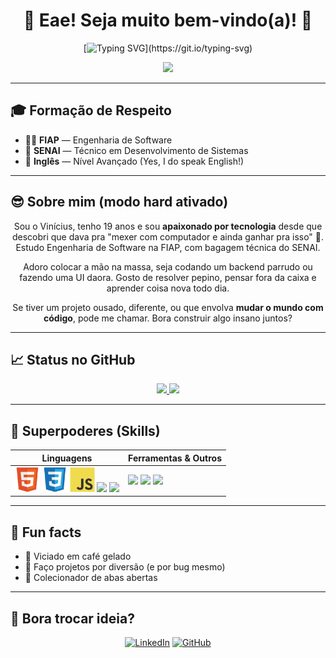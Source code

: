 

<div align="center">

# 🎉 Eae! Seja muito bem-vindo(a)! 🚀

[![Typing SVG](https://readme-typing-svg.demolab.com?font=Fira+Code\&size=20\&pause=1000\&color=00F5FF\&center=true\&vCenter=true\&width=700\&lines=console.log\(%22Vin%C3%ADcius+Monteiro+na+%C3%A1rea!%22\);Sou+desenvolvedor+full+stack+em+constru%C3%A7%C3%A3o...;Viciado+em+c%C3%B3digo+e+caf%C3%A9!)](https://git.io/typing-svg)

<img src="https://media.giphy.com/media/qgQUggAC3Pfv687qPC/giphy.gif" width="300"/>

</div>

---

## 🎓 Formação de Respeito

* 👨‍💻 **FIAP** — Engenharia de Software
* 🔧 **SENAI** — Técnico em Desenvolvimento de Sistemas
* 💬 **Inglês** — Nível Avançado (Yes, I do speak English!)

---

## 😎 Sobre mim (modo hard ativado)

<div align="center">

Sou o Vinícius, tenho 19 anos e sou **apaixonado por tecnologia** desde que descobri que dava pra "mexer com computador e ainda ganhar pra isso" 💸. Estudo Engenharia de Software na FIAP, com bagagem técnica do SENAI.

Adoro colocar a mão na massa, seja codando um backend parrudo ou fazendo uma UI daora. Gosto de resolver pepino, pensar fora da caixa e aprender coisa nova todo dia.

Se tiver um projeto ousado, diferente, ou que envolva **mudar o mundo com código**, pode me chamar. Bora construir algo insano juntos?

</div>

---

## 📈 Status no GitHub

<div align="center">
  <a href="https://github.com/Monteiro77">
  <img height="180em" src="https://github-readme-stats.vercel.app/api?username=Monteiro77&show_icons=true&theme=radical&count_private=true" />
  <img height="180em" src="https://github-readme-stats.vercel.app/api/top-langs/?username=Monteiro77&layout=compact&theme=radical" />
</a>
</div>

---

## 🧠 Superpoderes (Skills)

<div align="center">

| Linguagens                                                                                                                                                                                                                                                                                                                                                                                                                                                                                                                                                                  | Ferramentas & Outros                                                                                                                                                                                                                                                                                                   |
| --------------------------------------------------------------------------------------------------------------------------------------------------------------------------------------------------------------------------------------------------------------------------------------------------------------------------------------------------------------------------------------------------------------------------------------------------------------------------------------------------------------------------------------------------------------------------- | ---------------------------------------------------------------------------------------------------------------------------------------------------------------------------------------------------------------------------------------------------------------------------------------------------------------------- |
| <img src="https://raw.githubusercontent.com/devicons/devicon/master/icons/html5/html5-original.svg" width="40"/> <img src="https://raw.githubusercontent.com/devicons/devicon/master/icons/css3/css3-original.svg" width="40"/> <img src="https://raw.githubusercontent.com/devicons/devicon/master/icons/javascript/javascript-original.svg" width="40"/> <img src="https://cdn.jsdelivr.net/gh/devicons/devicon/icons/java/java-original-wordmark.svg" width="40"/> <img src="https://cdn.jsdelivr.net/gh/devicons/devicon/icons/kotlin/kotlin-original.svg" width="40"/> | <img src="https://cdn.jsdelivr.net/gh/devicons/devicon/icons/nodejs/nodejs-original.svg" width="40"/> <img src="https://cdn.jsdelivr.net/gh/devicons/devicon/icons/mysql/mysql-original-wordmark.svg" width="40"/> <img src="https://cdn.jsdelivr.net/gh/devicons/devicon/icons/figma/figma-original.svg" width="40"/> |

</div>

---

## 🧩 Fun facts

* 🧃 Viciado em café gelado
* 👾 Faço projetos por diversão (e por bug mesmo)
* 🧠 Colecionador de abas abertas

---

## 🤝 Bora trocar ideia?

<div align="center">

[![LinkedIn](https://img.shields.io/badge/LinkedIn-Vinícius%20Monteiro-0077B5?style=for-the-badge\&logo=linkedin\&logoColor=white)](https://linkedin.com/in/seu-perfil)
[![GitHub](https://img.shields.io/badge/GitHub-Monteiro77-181717?style=for-the-badge\&logo=github)](https://github.com/Monteiro77)

</div>


